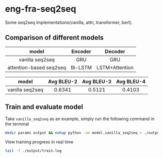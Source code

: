 # eng-fra-seq2seq
Some seq2seq implementations(vanilla, attn, transformer, bert).

## Comparison of different models

|model | Encoder|Decoder|
|:-:|:-:|:-:|
|vanilla seq2seq|GRU|GRU|
|attention-based seq2seq|Bi-LSTM|LSTM+Attention|


| model| Avg BLEU-2|Avg BLEU-3|Avg BLEU-4|
|:-:|:-:|:-:|:-:|
|vanilla seq2seq|0.6341|0.5121|0.4103|


## Train and evaluate model

Take `vanilla_seq2seq` as an example, simply run the following command in the terminal

```bash
mkdir params output && nohup python -um model.vanilla_seq2seq > ./output/train.log 2>&1 &
```

View training progress in real time

```bash
tail -f ./output/train.log
```